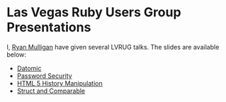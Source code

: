 Las Vegas Ruby Users Group Presentations
========================================
I, [Ryan Mulligan](http://www.ryantm.com) have given several LVRUG talks. The slides are available below:
* [Datomic](https://docs.google.com/presentation/d/1m-O-VA_IvUlJdDtbl0HXhilycrfqlRpm8gTek5U_Kd0/edit)
* [Password Security](https://docs.google.com/presentation/d/1alg1qUbCiJQ8N3xrkvK4zawFeMdT-bg98Sn0H9hWkCI/edit)
* [HTML 5 History Manipulation](https://docs.google.com/present/edit?id=0AVLS-rcL51MAZGRocHpzY2JfNHQzanY0MmQ0)
* [Struct and Comparable](https://docs.google.com/presentation/d/1htWnZjg22D-Y7iTYwDMoEOVUqJsTj7GY4PM6UJek52o/edit)
